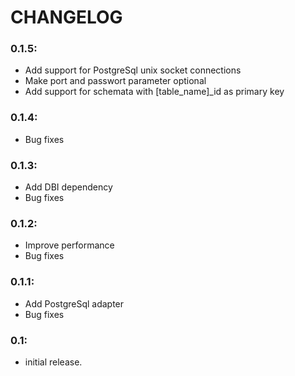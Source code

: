 # CHANGELOG

### 0.1.5:
 * Add support for PostgreSql unix socket connections
 * Make port and passwort parameter optional
 * Add support for schemata with [table_name]_id as primary key

### 0.1.4:
 * Bug fixes

### 0.1.3:
 * Add DBI dependency
 * Bug fixes

### 0.1.2:
 * Improve performance
 * Bug fixes

### 0.1.1:
 * Add PostgreSql adapter
 * Bug fixes

### 0.1:
 * initial release.
